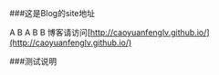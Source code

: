 ###这是Blog的site地址

A
B
A
B
B
博客请访问[http://caoyuanfenglv.github.io/](http://caoyuanfenglv.github.io/)

###测试说明
